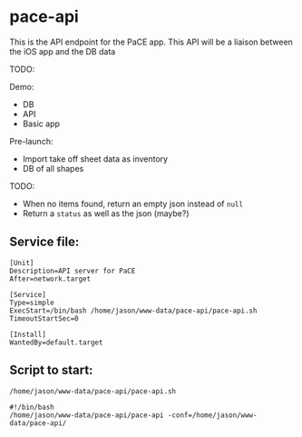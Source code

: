 # pace-api

This is the API endpoint for the PaCE app. This API will be a liaison between the iOS app and the DB data


TODO: 

Demo:

* DB
* API
* Basic app

Pre-launch:
* Import take off sheet data as inventory
* DB of all shapes

TODO:
* When no items found, return an empty json instead of `null`
* Return a `status` as well as the json (maybe?)


## Service file:
```
[Unit]
Description=API server for PaCE
After=network.target

[Service]
Type=simple
ExecStart=/bin/bash /home/jason/www-data/pace-api/pace-api.sh
TimeoutStartSec=0

[Install]
WantedBy=default.target
```
## Script to start:

`/home/jason/www-data/pace-api/pace-api.sh`
```
#!/bin/bash
/home/jason/www-data/pace-api/pace-api -conf=/home/jason/www-data/pace-api/
```
